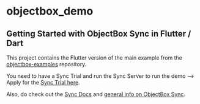 # objectbox_demo

## Getting Started with ObjectBox Sync in Flutter / Dart

This project contains the Flutter version of the main example from the [objectbox-examples](https://github.com/objectbox/objectbox-examples) repository.

You need to have a Sync Trial and run the Sync Server to run the demo --> Apply for the [Sync Trial here](https://docs.google.com/forms/d/e/1FAIpQLSdcpbVFqU1MdVo5p122sl8TzXSF8nH3WqmZg7iG0fCcSXtckQ/viewform).

Also, do check out the [Sync Docs](https://sync.objectbox.io/) and [general info on ObjectBox Sync](https://objectbox.io/sync/).
